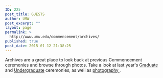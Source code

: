 ```yaml
---
ID: 225
post_title: GUESTS
author: UMW
post_excerpt: ""
layout: page
permalink: >
  http://www.umw.edu/commencement/archives/
published: true
post_date: 2015-01-12 21:38:25
---
```

Archives are a great place to look back at previous Commencement ceremonies and browse through photos. Take a look at last year's <a href="https://www.umw.edu/commencement/graduate-commencement/gstream/">Graduate</a> and <a href="https://www.umw.edu/commencement/undergraduate/live-stream/">Undergraduate</a> ceremonies, as well as <a href="https://www.umw.edu/commencement/?page_id=651&amp;preview=true">photography </a>.